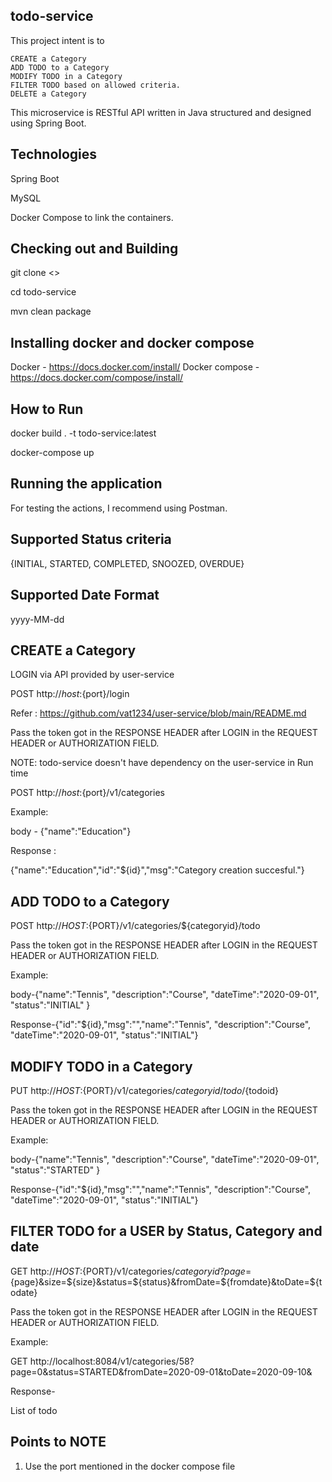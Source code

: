 todo-service
-----------------------------------

This project intent is to

    CREATE a Category
    ADD TODO to a Category
    MODIFY TODO in a Category
    FILTER TODO based on allowed criteria.
    DELETE a Category

This microservice is RESTful API written in Java structured and designed using Spring Boot.

Technologies
--------------------
Spring Boot

MySQL

Docker Compose to link the containers.

Checking out and Building 
----------------------------------

git clone <>

cd todo-service

mvn clean package

Installing docker and docker compose
-------------------------------------

Docker - https://docs.docker.com/install/
Docker compose - https://docs.docker.com/compose/install/

How to Run
------------------------------------------------

docker build . -t todo-service:latest

docker-compose up

Running the application
----------------------------------------

For testing the actions, I recommend using Postman.

Supported Status criteria
-------------------------

{INITIAL, STARTED, COMPLETED, SNOOZED, OVERDUE}

Supported Date Format
-------------------------

yyyy-MM-dd

CREATE a Category
-------------------



LOGIN via API provided by user-service 

POST http://${host}:${port}/login

Refer : https://github.com/vat1234/user-service/blob/main/README.md 
 
Pass the token got in the RESPONSE HEADER after LOGIN in the REQUEST HEADER  or AUTHORIZATION FIELD.

NOTE: todo-service doesn't have dependency on the user-service in Run time

POST http://${host}:${port}/v1/categories

Example:

body - 
{"name":"Education"}

Response :

{"name":"Education","id":"${id}","msg":"Category creation succesful."} 

ADD TODO to a Category 
----------------------


POST http://${HOST}:${PORT}/v1/categories/${categoryid}/todo

Pass the token got in the RESPONSE HEADER after LOGIN in the REQUEST HEADER  or AUTHORIZATION FIELD.

Example:

body-{"name":"Tennis",
"description":"Course",
"dateTime":"2020-09-01",
"status":"INITIAL"
}

Response-{"id":"${id},"msg":"","name":"Tennis",
"description":"Course",
"dateTime":"2020-09-01",
"status":"INITIAL"}

MODIFY TODO in a Category 
-------------------------

PUT http://${HOST}:${PORT}/v1/categories/${categoryid}/todo/${todoid}

Pass the token got in the RESPONSE HEADER after LOGIN in the REQUEST HEADER  or AUTHORIZATION FIELD.

Example:

body-{"name":"Tennis",
"description":"Course",
"dateTime":"2020-09-01",
"status":"STARTED"
}

Response-{"id":"${id},"msg":"","name":"Tennis",
"description":"Course",
"dateTime":"2020-09-01",
"status":"INITIAL"}

FILTER TODO for a USER by Status, Category and date
----------------------------------------------------

GET http://${HOST}:${PORT}/v1/categories/${categoryid}?page=${page}&size=${size}&status=${status}&fromDate=${fromdate}&toDate=${todate}

Pass the token got in the RESPONSE HEADER after LOGIN in the REQUEST HEADER  or AUTHORIZATION FIELD.

Example: 

GET http://localhost:8084/v1/categories/58?page=0&status=STARTED&fromDate=2020-09-01&toDate=2020-09-10&

Response-

List of todo 

Points to NOTE
----------------------------------
1. Use the port mentioned in the docker compose file

